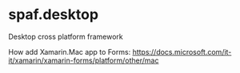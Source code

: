 # spaf.desktop
Desktop cross platform framework

How add Xamarin.Mac app to Forms:
https://docs.microsoft.com/it-it/xamarin/xamarin-forms/platform/other/mac
